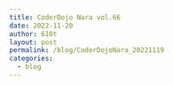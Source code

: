 ```yaml
---
title: CoderDojo Nara vol.66
date: 2022-11-20
author: 610t
layout: post
permalink: /blog/CoderDojoNara_20221119
categories:
  - blog
---
```

